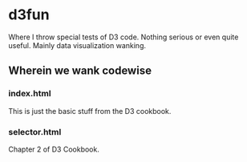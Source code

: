 d3fun
=====

Where I throw special tests of D3 code. Nothing serious or even quite useful. Mainly data visualization wanking.

Wherein we wank codewise
------------------------

### index.html
This is just the basic stuff from the D3 cookbook.

### selector.html
Chapter 2 of D3 Cookbook.

